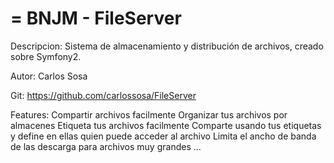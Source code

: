 = BNJM - FileServer 
=================================

Descripcion:
    Sistema de almacenamiento y distribución de archivos, creado sobre Symfony2.

Autor:
    Carlos Sosa <carlitin at gmail dot com>

Git:
    https://github.com/carlossosa/FileServer

Features:
    Compartir archivos facilmente
    Organizar tus archivos por almacenes
    Etiqueta tus archivos facilmente
    Comparte usando tus etiquetas y define en ellas quien puede acceder al archivo
    Limita el ancho de banda de las descarga para archivos muy grandes
    ...
    
